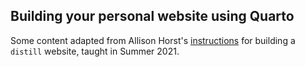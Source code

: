## Building your personal website using Quarto

Some content adapted from Allison Horst's [instructions](https://docs.google.com/document/d/1c0SZiVvp32UTJ9sK_yVjI8ou6pVdFRXsY2236tiTA1c/edit) for building a `distill` website, taught in Summer 2021.


